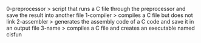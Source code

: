 0-preprocessor > script that runs a C file through the preprocessor and save the result into another file
1-compiler > compiles a C file but does not link
2-assembler > generates the assembly code of a C code and save it in an output file
3-name > compiles a C file and creates an executable named cisfun
